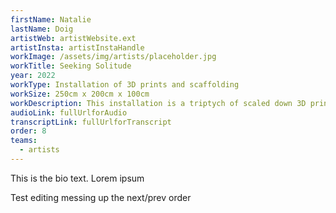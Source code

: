 ```yaml
---
firstName: Natalie
lastName: Doig
artistWeb: artistWebsite.ext
artistInsta: artistInstaHandle
workImage: /assets/img/artists/placeholder.jpg
workTitle: Seeking Solitude
year: 2022
workType: Installation of 3D prints and scaffolding
workSize: 250cm x 200cm x 100cm
workDescription: This installation is a triptych of scaled down 3D printed figures of the artist moving through a delineated space. Using the accuracy of digital technology, this piece grants access for the first time for the blind artist to his own body. The figures are framed with layers of scaffolding that are a parody of gallery casements. Through granting every visitor, sight disabled or otherwise, access to the touchable figures, it offers something close to equality of experience.
audioLink: fullUrlforAudio
transcriptLink: fullUrlforTranscript
order: 8
teams:
  - artists
---
```


This is the bio text.
Lorem ipsum

Test editing messing up the next/prev order
